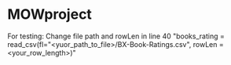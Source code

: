 # MOWproject

For testing:
Change file path and rowLen in line 40
  "books_rating = read_csv(fl="<yuor_path_to_file>/BX-Book-Ratings.csv", rowLen = <your_row_length>)"

